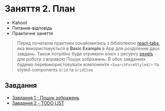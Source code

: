 # Заняття 2. План

- Kahoot
- Питання-відповідь
- Практичне заняття

> Перед початком практики ознайомитись з бібліотекою
> [react-tabs](https://www.npmjs.com/package/react-tabs), яка використовується в
> **Basic Example** в Арр для розділення двох завдань. Також потрібно буде
> отримати ключ з ресурсу [pexels](https://www.pexels.com/api/) - для роботи з
> вправою Пошук зображень. В обох завданнях будемо перевикористовувати
> компоненти `<SearchFormStyled/>` та styled-components `Grid` та `GridItem`

## Завдання

- [Завдання 1 - Пошук зображень](./task%231.md)
- [Завдання 2 - TODO LIST](./task%232.md)
